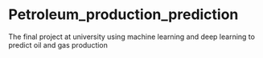 # Petroleum_production_prediction
The final project at university using machine learning and deep learning to predict oil and gas production

